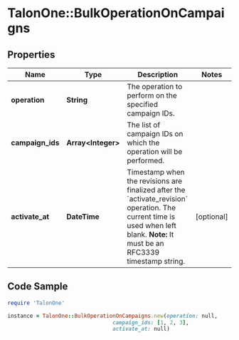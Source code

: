 # TalonOne::BulkOperationOnCampaigns

## Properties

Name | Type | Description | Notes
------------ | ------------- | ------------- | -------------
**operation** | **String** | The operation to perform on the specified campaign IDs.  | 
**campaign_ids** | **Array&lt;Integer&gt;** | The list of campaign IDs on which the operation will be performed. | 
**activate_at** | **DateTime** | Timestamp when the revisions are finalized after the &#x60;activate_revision&#x60; operation. The current time is used when left blank.  **Note:** It must be an RFC3339 timestamp string.  | [optional] 

## Code Sample

```ruby
require 'TalonOne'

instance = TalonOne::BulkOperationOnCampaigns.new(operation: null,
                                 campaign_ids: [1, 2, 3],
                                 activate_at: null)
```


